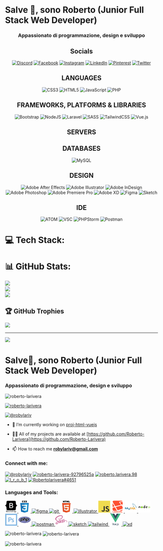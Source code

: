 <h1>Salve 👋, sono Roberto (Junior Full Stack Web Developer)</h1>
<h3 align="center">Appassionato di programmazione, design e sviluppo</h3>
<div align="center">
  <h2 align="center">Socials</h2>

[![Discord](https://img.shields.io/badge/Discord-%237289DA.svg?logo=discord&logoColor=white)](https://discord.gg/Robertolarivera#4651) [![Facebook](https://img.shields.io/badge/Facebook-%231877F2.svg?logo=Facebook&logoColor=white)](https://facebook.com/roberto.larivera.98) [![Instagram](https://img.shields.io/badge/Instagram-%23E4405F.svg?logo=Instagram&logoColor=white)](https://instagram.com/l_r_o_b_1) [![LinkedIn](https://img.shields.io/badge/LinkedIn-%230077B5.svg?logo=linkedin&logoColor=white)](https://linkedin.com/in/roberto-larivera-92796525a) [![Pinterest](https://img.shields.io/badge/Pinterest-%23E60023.svg?logo=Pinterest&logoColor=white)](https://pinterest.com/@rlarivera) [![Twitter](https://img.shields.io/badge/Twitter-%231DA1F2.svg?logo=Twitter&logoColor=white)](https://twitter.com/@robylariv) 
</div>

<div align="center">
  <h2 align="center">LANGUAGES</h2>
  
   ![CSS3](https://img.shields.io/badge/css3-%231572B6.svg?style=flat&logo=css3&logoColor=white) ![HTML5](https://img.shields.io/badge/html5-%23E34F26.svg?style=flat&logo=html5&logoColor=white) ![JavaScript](https://img.shields.io/badge/javascript-%23323330.svg?style=flat&logo=javascript&logoColor=%23F7DF1E) ![PHP](https://img.shields.io/badge/php-%23777BB4.svg?style=flat&logo=php&logoColor=white)
 </div>
 
 <div align="center">
  <h2 align="center">FRAMEWORKS, PLATFORMS & LIBRARIES</h2>
  
   ![Bootstrap](https://img.shields.io/badge/bootstrap-%23563D7C.svg?style=flat&logo=bootstrap&logoColor=white) ![NodeJS](https://img.shields.io/badge/node.js-6DA55F?style=flat&logo=node.js&logoColor=white) ![Laravel](https://img.shields.io/badge/laravel-%23FF2D20.svg?style=flat&logo=laravel&logoColor=white) ![SASS](https://img.shields.io/badge/SASS-hotpink.svg?style=flat&logo=SASS&logoColor=white) ![TailwindCSS](https://img.shields.io/badge/tailwindcss-%2338B2AC.svg?style=flat&logo=tailwind-css&logoColor=white) ![Vue.js](https://img.shields.io/badge/vuejs-%2335495e.svg?style=flat&logo=vuedotjs&logoColor=%234FC08D)
 </div>
 
 <div align="center">
  <h2 align="center">SERVERS</h2>
  

 </div>
  
 <div align="center">
  <h2 align="center">DATABASES</h2>
  
  ![MySQL](https://img.shields.io/badge/mysql-%2300f.svg?style=flat&logo=mysql&logoColor=white)
 </div>
 
  <div align="center">
  <h2 align="center">DESIGN</h2>
  
![Adobe After Effects](https://img.shields.io/badge/Adobe%20After%20Effects-9999FF.svg?style=flat&logo=Adobe%20After%20Effects&logoColor=white) ![Adobe Illustrator](https://img.shields.io/badge/adobeillustrator-%23FF9A00.svg?style=flat&logo=adobeillustrator&logoColor=white) ![Adobe InDesign](https://img.shields.io/badge/Adobe%20InDesign-49021F?style=flat&logo=adobeindesign&logoColor=white) ![Adobe Photoshop](https://img.shields.io/badge/adobephotoshop-%2331A8FF.svg?style=flat&logo=adobephotoshop&logoColor=white) ![Adobe Premiere Pro](https://img.shields.io/badge/Adobe%20Premiere%20Pro-9999FF.svg?style=flat&logo=Adobe%20Premiere%20Pro&logoColor=white) ![Adobe XD](https://img.shields.io/badge/Adobe%20XD-470137?style=flat&logo=Adobe%20XD&logoColor=#FF61F6) 	![Figma](https://img.shields.io/badge/figma-%23F24E1E.svg?style=flat&logo=figma&logoColor=white) ![Sketch](https://img.shields.io/badge/Sketch-FFB387?style=flat&logo=sketch&logoColor=black)
 </div>
 
 <div align=center>
  <h2>IDE</h2>
  
  ![ATOM](https://img.shields.io/badge/Atom-66595C?style=flat&logo=Atom&logoColor=white)
  ![VSC](https://img.shields.io/badge/Visual_Studio_Code-0078D4?style=flat&logo=visual%20studio%20code&logoColor=white)
  ![PHPStorm](http://img.shields.io/badge/-PHPStorm-181717?style=flat&logo=phpstorm&logoColor=white)
  ![Postman](https://img.shields.io/badge/Postman-FF6C37?style=flat&logo=postman&logoColor=white)
</div>


# 💻 Tech Stack:
  
# 📊 GitHub Stats:
![](https://github-readme-stats.vercel.app/api?username=Roberto-Larivera&theme=vue-dark&hide_border=true&include_all_commits=false&count_private=false)<br/>
![](https://github-readme-streak-stats.herokuapp.com/?user=Roberto-Larivera&theme=vue-dark&hide_border=true)<br/>
![](https://github-readme-stats.vercel.app/api/top-langs/?username=Roberto-Larivera&theme=vue-dark&hide_border=true&include_all_commits=false&count_private=false&layout=compact)

## 🏆 GitHub Trophies
![](https://github-profile-trophy.vercel.app/?username=Roberto-Larivera&theme=dracula&no-frame=false&no-bg=false&margin-w=4)

---
[![](https://visitcount.itsvg.in/api?id=Roberto-Larivera&icon=5&color=9)](https://visitcount.itsvg.in)



<!-- +++++++++++++++++++++++++++++++++++++++++++++++++++++++++++++++++++++++ remove -->




<h1>Salve👋, sono Roberto (Junior Full Stack Web Developer)</h1>
<h3>Appassionato di programmazione, design e sviluppo</h3>
<!-- <h1 align="center">Salve 👋, Sono Roberto (Junior Full Stack Web Developer)</h1>
<h3 align="center">Appassionato di programmazione, design e sviluppo</h3> -->

<p align="left"> <img src="https://komarev.com/ghpvc/?username=roberto-larivera&label=Profile%20views&color=7a0eb4&style=flat" alt="roberto-larivera" /> </p>

<p align="left"> <a href="https://github.com/ryo-ma/github-profile-trophy"><img src="https://github-profile-trophy.vercel.app/?username=roberto-larivera" alt="roberto-larivera" /></a> </p>

<p align="left"> <a href="https://twitter.com/@robylariv" target="blank"><img src="https://img.shields.io/twitter/follow/@robylariv?logo=twitter&style=for-the-badge" alt="@robylariv" /></a> </p>

- 🔭 I’m currently working on [proj-html-vuejs](https://github.com/Roberto-Larivera/proj-html-vuejs)

- 👨‍💻 All of my projects are available at [https://github.com/Roberto-Larivera](https://github.com/Roberto-Larivera)

- 📫 How to reach me **robylariv@gmail.com**

<h3 align="left">Connect with me:</h3>
<p align="left">
<a href="https://twitter.com/@robylariv" target="blank"><img align="center" src="https://raw.githubusercontent.com/rahuldkjain/github-profile-readme-generator/master/src/images/icons/Social/twitter.svg" alt="@robylariv" height="30" width="40" /></a>
<a href="https://linkedin.com/in/roberto-larivera-92796525a" target="blank"><img align="center" src="https://raw.githubusercontent.com/rahuldkjain/github-profile-readme-generator/master/src/images/icons/Social/linked-in-alt.svg" alt="roberto-larivera-92796525a" height="30" width="40" /></a>
<a href="https://fb.com/roberto.larivera.98" target="blank"><img align="center" src="https://raw.githubusercontent.com/rahuldkjain/github-profile-readme-generator/master/src/images/icons/Social/facebook.svg" alt="roberto.larivera.98" height="30" width="40" /></a>
<a href="https://instagram.com/l_r_o_b_1" target="blank"><img align="center" src="https://raw.githubusercontent.com/rahuldkjain/github-profile-readme-generator/master/src/images/icons/Social/instagram.svg" alt="l_r_o_b_1" height="30" width="40" /></a>
<a href="https://discord.gg/Robertolarivera#4651" target="blank"><img align="center" src="https://raw.githubusercontent.com/rahuldkjain/github-profile-readme-generator/master/src/images/icons/Social/discord.svg" alt="Robertolarivera#4651" height="30" width="40" /></a>
</p>

<h3 align="left">Languages and Tools:</h3>
<p align="left"> <a href="https://getbootstrap.com" target="_blank" rel="noreferrer"> <img src="https://raw.githubusercontent.com/devicons/devicon/master/icons/bootstrap/bootstrap-plain-wordmark.svg" alt="bootstrap" width="40" height="40"/> </a> <a href="https://www.w3schools.com/css/" target="_blank" rel="noreferrer"> <img src="https://raw.githubusercontent.com/devicons/devicon/master/icons/css3/css3-original-wordmark.svg" alt="css3" width="40" height="40"/> </a> <a href="https://www.figma.com/" target="_blank" rel="noreferrer"> <img src="https://www.vectorlogo.zone/logos/figma/figma-icon.svg" alt="figma" width="40" height="40"/> </a> <a href="https://git-scm.com/" target="_blank" rel="noreferrer"> <img src="https://www.vectorlogo.zone/logos/git-scm/git-scm-icon.svg" alt="git" width="40" height="40"/> </a> <a href="https://www.w3.org/html/" target="_blank" rel="noreferrer"> <img src="https://raw.githubusercontent.com/devicons/devicon/master/icons/html5/html5-original-wordmark.svg" alt="html5" width="40" height="40"/> </a> <a href="https://www.adobe.com/in/products/illustrator.html" target="_blank" rel="noreferrer"> <img src="https://www.vectorlogo.zone/logos/adobe_illustrator/adobe_illustrator-icon.svg" alt="illustrator" width="40" height="40"/> </a> <a href="https://developer.mozilla.org/en-US/docs/Web/JavaScript" target="_blank" rel="noreferrer"> <img src="https://raw.githubusercontent.com/devicons/devicon/master/icons/javascript/javascript-original.svg" alt="javascript" width="40" height="40"/> </a> <a href="https://laravel.com/" target="_blank" rel="noreferrer"> <img src="https://raw.githubusercontent.com/devicons/devicon/master/icons/laravel/laravel-plain-wordmark.svg" alt="laravel" width="40" height="40"/> </a> <a href="https://www.mysql.com/" target="_blank" rel="noreferrer"> <img src="https://raw.githubusercontent.com/devicons/devicon/master/icons/mysql/mysql-original-wordmark.svg" alt="mysql" width="40" height="40"/> </a> <a href="https://nodejs.org" target="_blank" rel="noreferrer"> <img src="https://raw.githubusercontent.com/devicons/devicon/master/icons/nodejs/nodejs-original-wordmark.svg" alt="nodejs" width="40" height="40"/> </a> <a href="https://www.photoshop.com/en" target="_blank" rel="noreferrer"> <img src="https://raw.githubusercontent.com/devicons/devicon/master/icons/photoshop/photoshop-line.svg" alt="photoshop" width="40" height="40"/> </a> <a href="https://www.php.net" target="_blank" rel="noreferrer"> <img src="https://raw.githubusercontent.com/devicons/devicon/master/icons/php/php-original.svg" alt="php" width="40" height="40"/> </a> <a href="https://postman.com" target="_blank" rel="noreferrer"> <img src="https://www.vectorlogo.zone/logos/getpostman/getpostman-icon.svg" alt="postman" width="40" height="40"/> </a> <a href="https://sass-lang.com" target="_blank" rel="noreferrer"> <img src="https://raw.githubusercontent.com/devicons/devicon/master/icons/sass/sass-original.svg" alt="sass" width="40" height="40"/> </a> <a href="https://www.sketch.com/" target="_blank" rel="noreferrer"> <img src="https://www.vectorlogo.zone/logos/sketchapp/sketchapp-icon.svg" alt="sketch" width="40" height="40"/> </a> <a href="https://tailwindcss.com/" target="_blank" rel="noreferrer"> <img src="https://www.vectorlogo.zone/logos/tailwindcss/tailwindcss-icon.svg" alt="tailwind" width="40" height="40"/> </a> <a href="https://vuejs.org/" target="_blank" rel="noreferrer"> <img src="https://raw.githubusercontent.com/devicons/devicon/master/icons/vuejs/vuejs-original-wordmark.svg" alt="vuejs" width="40" height="40"/> </a> <a href="https://www.adobe.com/products/xd.html" target="_blank" rel="noreferrer"> <img src="https://cdn.worldvectorlogo.com/logos/adobe-xd.svg" alt="xd" width="40" height="40"/> </a> </p>

<p><img align="left" src="https://github-readme-stats.vercel.app/api/top-langs?username=roberto-larivera&show_icons=true&theme=dark&locale=en&layout=compact" alt="roberto-larivera" /></p>

<p>&nbsp;<img align="center" src="https://github-readme-stats.vercel.app/api?username=roberto-larivera&show_icons=true&theme=dark&cache_seconds=1800&locale=it" alt="roberto-larivera" /></p>

<p><img align="center" src="https://github-readme-streak-stats.herokuapp.com/?user=roberto-larivera&theme=dark" alt="roberto-larivera" /></p>



<!--
**Roberto-Larivera/Roberto-Larivera** is a ✨ _special_ ✨ repository because its `README.md` (this file) appears on your GitHub profile.

Here are some ideas to get you started:

- 🔭 I’m currently working on ...
- 🌱 I’m currently learning ...
- 👯 I’m looking to collaborate on ...
- 🤔 I’m looking for help with ...
- 💬 Ask me about ...
- 📫 How to reach me: ...
- 😄 Pronouns: ...
- ⚡ Fun fact: ...
-->
